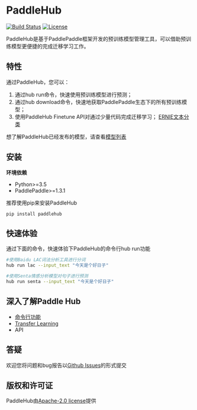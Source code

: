 # PaddleHub


[![Build Status](https://travis-ci.org/PaddlePaddle/PaddleHub.svg?branch=develop)](https://travis-ci.org/PaddlePaddle/PaddleHub)
[![License](https://img.shields.io/badge/license-Apache%202-blue.svg)](LICENSE)

PaddleHub是基于PaddlePaddle框架开发的预训练模型管理工具，可以借助预训练模型更便捷的完成迁移学习工作。

## 特性

通过PaddleHub，您可以：
 
1. 通过hub run命令，快速使用预训练模型进行预测；
2. 通过hub download命令，快速地获取PaddlePaddle生态下的所有预训练模型；
3. 使用PaddleHub Finetune API对通过少量代码完成迁移学习；
   [ERNIE文本分类](https://github.com/PaddlePaddle/PaddleHub/tree/develop/demo/ernie-classification)

想了解PaddleHub已经发布的模型，请查看[模型列表](https://github.com/PaddlePaddle/PaddleHub/tree/develop/docs/released_module_list.md)

## 安装

**环境依赖**
* Python>=3.5
* PaddlePaddle>=1.3.1

推荐使用pip来安装PaddleHub

```
pip install paddlehub
```

## 快速体验

通过下面的命令，快速体验下PaddleHub的命令行hub run功能
```bash
#使用Baidu LAC词法分析工具进行分词
hub run lac --input_text "今天是个好日子"

#使用Senta情感分析模型对句子进行预测
hub run senta --input_text "今天是个好日子"
```

## 深入了解Paddle Hub
* [命令行功能](https://github.com/PaddlePaddle/PaddleHub/tree/develop/docs/command_line_introduction.md)
* [Transfer Learning](https://github.com/PaddlePaddle/PaddleHub/tree/develop/docs/transfer_learning_turtorial.md)
* API

## 答疑

欢迎您将问题和bug报告以[Github Issues](https://github.com/PaddlePaddle/PaddleHub/issues)的形式提交

## 版权和许可证
PaddleHub由[Apache-2.0 license](LICENSE)提供
